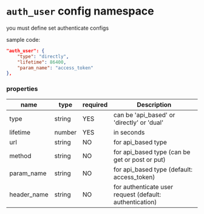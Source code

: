 # `auth_user` config namespace

you must define set authenticate configs


sample code:
```json
"auth_user": {
    "type": "directly",
    "lifetime": 86400,
    "param_name": "access_token"
},
```

### properties

| name | type | required | Description |
| ----------- | ----------- |----------- |----------- |
| type | string | YES | can be 'api_based' or 'directly' or 'dual' |
| lifetime | number | YES | in seconds
| url | string | NO | for api_based type | 
| method | string | NO | for api_based type (can be get or post or put) |
| param_name | string | NO | for api_based type (default: access_token) |
| header_name | string | NO | for authenticate user request (default: authentication) |
